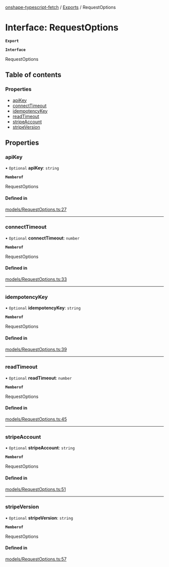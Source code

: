 [onshape-typescript-fetch](../README.md) / [Exports](../modules.md) / RequestOptions

# Interface: RequestOptions

**`Export`**

**`Interface`**

RequestOptions

## Table of contents

### Properties

- [apiKey](RequestOptions.md#apikey)
- [connectTimeout](RequestOptions.md#connecttimeout)
- [idempotencyKey](RequestOptions.md#idempotencykey)
- [readTimeout](RequestOptions.md#readtimeout)
- [stripeAccount](RequestOptions.md#stripeaccount)
- [stripeVersion](RequestOptions.md#stripeversion)

## Properties

### apiKey

• `Optional` **apiKey**: `string`

**`Memberof`**

RequestOptions

#### Defined in

[models/RequestOptions.ts:27](https://github.com/toebes/onshape-typescript-fetch/blob/3e11ae1/models/RequestOptions.ts#L27)

___

### connectTimeout

• `Optional` **connectTimeout**: `number`

**`Memberof`**

RequestOptions

#### Defined in

[models/RequestOptions.ts:33](https://github.com/toebes/onshape-typescript-fetch/blob/3e11ae1/models/RequestOptions.ts#L33)

___

### idempotencyKey

• `Optional` **idempotencyKey**: `string`

**`Memberof`**

RequestOptions

#### Defined in

[models/RequestOptions.ts:39](https://github.com/toebes/onshape-typescript-fetch/blob/3e11ae1/models/RequestOptions.ts#L39)

___

### readTimeout

• `Optional` **readTimeout**: `number`

**`Memberof`**

RequestOptions

#### Defined in

[models/RequestOptions.ts:45](https://github.com/toebes/onshape-typescript-fetch/blob/3e11ae1/models/RequestOptions.ts#L45)

___

### stripeAccount

• `Optional` **stripeAccount**: `string`

**`Memberof`**

RequestOptions

#### Defined in

[models/RequestOptions.ts:51](https://github.com/toebes/onshape-typescript-fetch/blob/3e11ae1/models/RequestOptions.ts#L51)

___

### stripeVersion

• `Optional` **stripeVersion**: `string`

**`Memberof`**

RequestOptions

#### Defined in

[models/RequestOptions.ts:57](https://github.com/toebes/onshape-typescript-fetch/blob/3e11ae1/models/RequestOptions.ts#L57)
